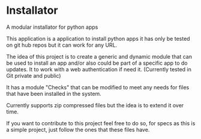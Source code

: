 # Installator
A modular installator for python apps

This application is a application to install python apps it has only be tested on git hub repos but it can work for any URL.

The idea of this project is to create a generic and dynamic module that can be used to install an app and/or also could be part of a specific app to do updates.
It to work with a web authentication if need it. (Currently tested in Git private and public)

It has a module "Checks" that can be modified to meet any needs for files that have been installed in the system.

Currently supports zip compressed files but the idea is to extend it over time.

If you want to contribute to this project feel free to do so, for specs as this is a simple project, just follow the ones that these files have. 
